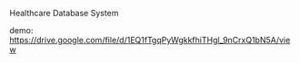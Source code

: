 Healthcare Database System

demo: https://drive.google.com/file/d/1EQ1fTgqPyWgkkfhiTHgl_9nCrxQ1bN5A/view
